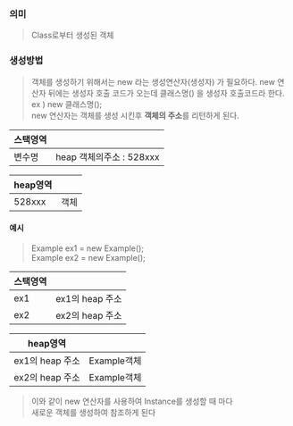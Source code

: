 ### 의미
> Class로부터 생성된 객체

### 생성방법
> 객체를 생성하기 위해서는 new 라는 생성연산자(생성자) 가 필요하다.
> new 연산자 뒤에는 생성자 호출 코드가 오는데 클래스명() 을 생성자 호출코드라 한다.  
> ex ) new 클래스명();  
> new 연산자는 객체를 생성 시킨후 **객체의 주소**를 리턴하게 된다.

|스택영역| |
|---|---|
|변수명|heap 객체의주소 : 528xxx|

|heap영역| |
|---|----|
|528xxx| 객체|


#### 예시
> Example ex1 = new Example();  
> Example ex2 = new Example();  


|스택영역| |
|---|---|
|ex1|ex1의 heap 주소|
|ex2|ex2의 heap 주소|

|heap영역| |
|---|----|
|ex1의 heap 주소| Example객체|
|ex2의 heap 주소| Example객체|

> 이와 같이 new 연산자를 사용하여 Instance를 생성할 때 마다  
> 새로운 객체를 생성하여 참조하게 된다  
> 